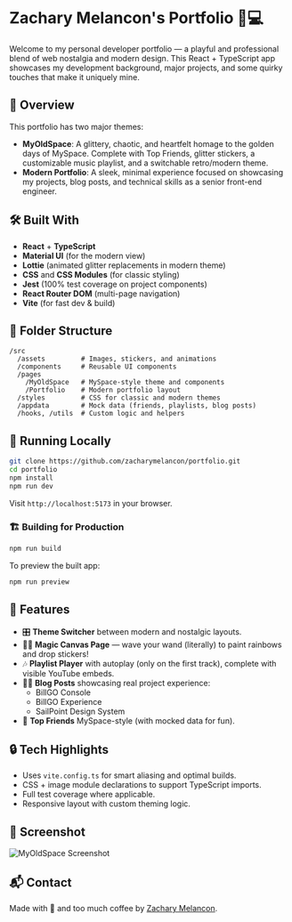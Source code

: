 # Zachary Melancon's Portfolio 🎨💻

Welcome to my personal developer portfolio — a playful and professional blend of web nostalgia and modern design. This React + TypeScript app showcases my development background, major projects, and some quirky touches that make it uniquely mine.

## 🧠 Overview

This portfolio has two major themes:

- **MyOldSpace**: A glittery, chaotic, and heartfelt homage to the golden days of MySpace. Complete with Top Friends, glitter stickers, a customizable music playlist, and a switchable retro/modern theme.
- **Modern Portfolio**: A sleek, minimal experience focused on showcasing my projects, blog posts, and technical skills as a senior front-end engineer.

## 🛠️ Built With

- **React** + **TypeScript**
- **Material UI** (for the modern view)
- **Lottie** (animated glitter replacements in modern theme)
- **CSS** and **CSS Modules** (for classic styling)
- **Jest** (100% test coverage on project components)
- **React Router DOM** (multi-page navigation)
- **Vite** (for fast dev & build)

## 📁 Folder Structure

```
/src
  /assets         # Images, stickers, and animations
  /components     # Reusable UI components
  /pages
    /MyOldSpace   # MySpace-style theme and components
    /Portfolio    # Modern portfolio layout
  /styles         # CSS for classic and modern themes
  /appdata        # Mock data (friends, playlists, blog posts)
  /hooks, /utils  # Custom logic and helpers
```

## 🚀 Running Locally

```bash
git clone https://github.com/zacharymelancon/portfolio.git
cd portfolio
npm install
npm run dev
```

Visit `http://localhost:5173` in your browser.

### 🏗 Building for Production

```bash
npm run build
```

To preview the built app:

```bash
npm run preview
```

## 🎵 Features

- 🎛️ **Theme Switcher** between modern and nostalgic layouts.
- 🧙‍♂️ **Magic Canvas Page** — wave your wand (literally) to paint rainbows and drop stickers!
- 🎶 **Playlist Player** with autoplay (only on the first track), complete with visible YouTube embeds.
- 🧑‍💻 **Blog Posts** showcasing real project experience:
  - BillGO Console
  - BillGO Experience
  - SailPoint Design System
- 🤝 **Top Friends** MySpace-style (with mocked data for fun).

## 🔒 Tech Highlights

- Uses `vite.config.ts` for smart aliasing and optimal builds.
- CSS + image module declarations to support TypeScript imports.
- Full test coverage where applicable.
- Responsive layout with custom theming logic.

## 📸 Screenshot

![MyOldSpace Screenshot](./src/assets/screenshot-myoldspace.png)

## 📬 Contact

Made with 💖 and too much coffee by [Zachary Melancon](https://your-website-link.com).
